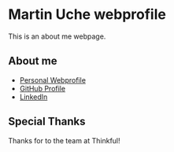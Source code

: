 # Martin Uche webprofile
This is an about me webpage.

## About me
* [Personal Webprofile](https://margit19.github.io/webprofile/)
* [GitHub Profile](https://github.com/MarGit19)
* [LinkedIn](https://www.linkedin.com/in/martinuche19/)

## Special Thanks
Thanks for to the team at Thinkful!
